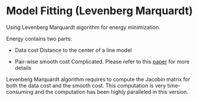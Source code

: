Model Fitting (Levenberg Marquardt)
========================

Using Levenberg Marquardt algorithm for energy minimization. 

Energy contains two parts:

- Data cost
  Distance to the center of a line model
   
- Pair-wise smooth cost
  Complicated. Please refer to this [paper](http://www.csd.uwo.ca/~yuri/Abstracts/cvpr12-abs.shtml) for more details

Levenberg Marquardt algorithm requires to compute the Jacobin matrix for both the data cost and the smooth cost. This computation is very time-consuming and the computation has been highly paralleled in this version. 
